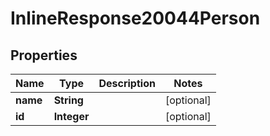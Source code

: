 
# InlineResponse20044Person

## Properties
Name | Type | Description | Notes
------------ | ------------- | ------------- | -------------
**name** | **String** |  |  [optional]
**id** | **Integer** |  |  [optional]



